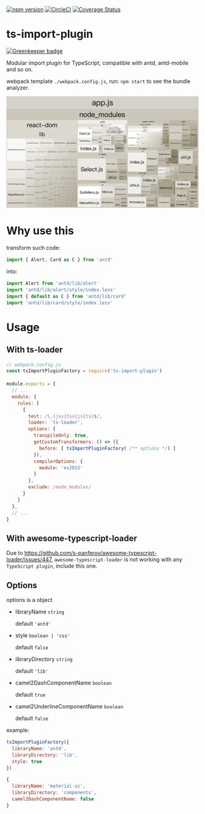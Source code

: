 [![npm version](https://badge.fury.io/js/ts-import-plugin.svg)](https://www.npmjs.com/package/ts-import-plugin)
[![CircleCI](https://circleci.com/gh/Brooooooklyn/ts-import-plugin.svg?style=svg)](https://circleci.com/gh/Brooooooklyn/ts-import-plugin)
[![Coverage Status](https://coveralls.io/repos/github/Brooooooklyn/ts-import-plugin/badge.svg)](https://coveralls.io/github/Brooooooklyn/ts-import-plugin)

# ts-import-plugin

[![Greenkeeper badge](https://badges.greenkeeper.io/Brooooooklyn/ts-import-plugin.svg)](https://greenkeeper.io/)

Modular import plugin for TypeScript, compatible with antd, antd-mobile and so on.

webpack template `./webpack.config.js`, run: `npm start` to see the bundle analyzer.

![bundle-analyzer](./bundle.png)

# Why use this

transform such code:
```ts
import { Alert, Card as C } from 'antd'
```
into:

```ts
import Alert from 'antd/lib/alert'
import 'antd/lib/alert/style/index.less'
import { default as C } from 'antd/lib/card'
import 'antd/lib/card/style/index.less'
```

# Usage

## With ts-loader

```js
// webpack.config.js
const tsImportPluginFactory = require('ts-import-plugin')

module.exports = {
  // ...
  module: {
    rules: [
      {
        test: /\.(jsx|tsx|js|ts)$/,
        loader: 'ts-loader',
        options: {
          transpileOnly: true,
          getCustomTransformers: () => ({
            before: [ tsImportPluginFactory( /** options */) ]
          }),
          compilerOptions: {
            module: 'es2015'
          }
        },
        exclude: /node_modules/
      }
    ]
  },
  // ...
}
```

## With awesome-typescript-loader

Due to https://github.com/s-panferov/awesome-typescript-loader/issues/447, `awesome-typescript-loader` is not working with any `TypeScript plugin`, include this one.

## Options

options is a object

- libraryName `string`

  default `'antd'`
- style `boolean | 'css'`

  default `false`
- libraryDirectory `string`

  default `'lib'`
- camel2DashComponentName `boolean`

  default `true`
- camel2UnderlineComponentName `boolean`

  default `false`

example:

```js
tsImportPluginFactory({
  libraryName: 'antd',
  libraryDirectory: 'lib',
  style: true
})
```

```js
{
  libraryName: 'material-ui',
  libraryDirectory: 'components',
  camel2DashComponentName: false
}
```
